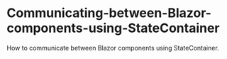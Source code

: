 # Communicating-between-Blazor-components-using-StateContainer
How to communicate between Blazor components using StateContainer.

